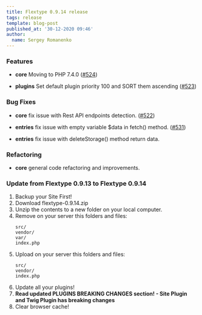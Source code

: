 ```yaml
---
title: Flextype 0.9.14 release
tags: release
template: blog-post
published_at: '30-12-2020 09:46'
author:
  name: Sergey Romanenko
---
```


### Features

* **core** Moving to PHP 7.4.0 ([#524](https://github.com/flextype/flextype/issues/524))

* **plugins** Set default plugin priority 100 and SORT them ascending ([#523](https://github.com/flextype/flextype/issues/523))

### Bug Fixes

* **core** fix issue with Rest API endpoints detection. ([#522](https://github.com/flextype/flextype/issues/522))

* **entries** fix issue with empty variable $data in fetch() method. ([#531](https://github.com/flextype/flextype/issues/531))

* **entries** fix issue with deleteStorage() method return data.

### Refactoring

* **core** general code refactoring and improvements.

### Update from Flextype 0.9.13 to Flextype 0.9.14

1. Backup your Site First!
2. Download flextype-0.9.14.zip
4. Unzip the contents to a new folder on your local computer.
5. Remove on your server this folders and files:
    ```
    src/
    vendor/
    var/
    index.php
    ```
6. Upload on your server this folders and files:
    ```
    src/
    vendor/
    index.php
    ```
7. Update all your plugins!
8. **Read updated PLUGINS BREAKING CHANGES section! - Site Plugin and Twig Plugin has breaking changes**
9. Clear browser cache!
